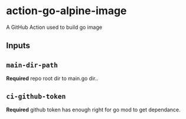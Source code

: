 # action-go-alpine-image

A GitHub Action used to build go image

## Inputs

## `main-dir-path`

**Required** repo root dir to main.go dir..

## `ci-github-token`

**Required** github token has enough right for go mod to get dependance.
